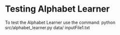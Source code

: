 

# Testing Alphabet Learner 
To test the Alphabet Learner use the command: python src/alphabet_learner.py data/ inputFile1.txt